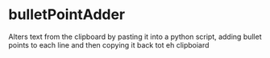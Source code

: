# bulletPointAdder
 Alters text from the clipboard by pasting it into a python script, adding bullet points to each line and then copying it back tot eh clipboiard
